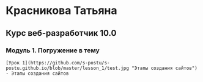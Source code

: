 # Красникова Татьяна
## Курс веб-разработчик 10.0


### Модуль 1. Погружение в тему
    [Урок 1](https://github.com/s-postu/s-postu.github.io/blob/master/lesson_1/test.jpg "Этапы создания сайтов") - Этапы создания сайтов
